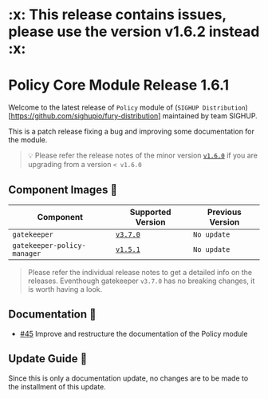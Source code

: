 <h1>:x: This release contains issues, please use the version v1.6.2 instead :x:</h1>

# Policy Core Module Release 1.6.1

Welcome to the latest release of `Policy` module of (`SIGHUP
Distribution`)[https://github.com/sighupio/fury-distribution] maintained by team
SIGHUP.

This is a patch release fixing a bug and improving some documentation for the module.

> 💡 Please refer the release notes of the minor version
> [`v1.6.0`](https://github.com/sighupio/module-policy/releases/tag/v1.6.0)
> if you are upgrading from a version `< v1.6.0`

## Component Images 🚢

| Component                   | Supported Version                                                                     | Previous Version |
|-----------------------------|---------------------------------------------------------------------------------------|------------------|
| `gatekeeper`                | [`v3.7.0`](https://github.com/open-policy-agent/gatekeeper/releases/tag/v3.7.0)       | `No update`      |
| `gatekeeper-policy-manager` | [`v1.5.1`](https://github.com/sighupio/gatekeeper-policy-manager/releases/tag/v0.5.1) | `No update`      |

> Please refer the individual release notes to get a detailed info on the
> releases. Eventhough gatekeeper `v3.7.0` has no breaking changes, it is worth having a look.

## Documentation 📕

- [#45](https://github.com/sighupio/module-policy/pulls/45) Improve
  and restructure the documentation of the Policy module

## Update Guide 🦮

Since this is only a documentation update, no changes are to be made to the installment of this update.
